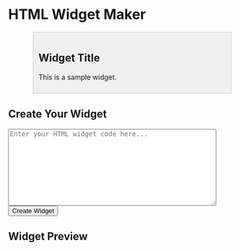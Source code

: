 <!doctype html>
<html> 
 <head> 
  <title>HTML Widget Maker</title> 
  <style>
        #widget-container {
            width: 80%;
            margin: 0 auto;
        }
        .widget {
            border: 1px solid #ccc;
            padding: 10px;
            margin: 10px 0;
            background-color: #f0f0f0;
        }
    </style> 
 </head> 
 <body> 
  <h1>HTML Widget Maker</h1> 
  <div id="widget-container"> 
   <div class="widget"> 
    <h2>Widget Title</h2> 
    <p>This is a sample widget.</p> 
   </div> 
  </div> 
  <h2>Create Your Widget</h2> <textarea id="widget-code" rows="10" cols="50" placeholder="Enter your HTML widget code here..."></textarea> <button onclick="createWidget()">Create Widget</button> 
  <div id="preview"> 
   <h2>Widget Preview</h2> 
  </div> 
  <script>
        function createWidget() {
            const widgetCode = document.getElementById("widget-code").value;
            const preview = document.g
                          
